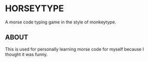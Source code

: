 # HORSEYTYPE
A morse code typing game in the style of monkeytype.

## ABOUT
This is used for personally learning morse code for myself because I thought it was funny.
